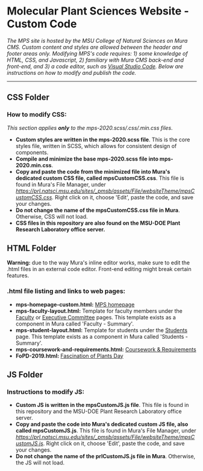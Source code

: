 # Molecular Plant Sciences Website - Custom Code
*The MPS site is hosted by the MSU College of Natural Sciences on Mura CMS. Custom content and styles are allowed between the header and footer areas only. Modifying MPS's code requires: 1) some knowledge of HTML, CSS, and Javascript, 2) familiary with Mura CMS back-end and front-end, and 3) a code editor, such as <a href="https://code.visualstudio.com/"> Visual Studio Code</a>. Below are instructions on how to modify and publish the code.*
<hr>

## CSS Folder
### How to modify CSS:
*This section applies **only** to the mps-2020.scss/.css/.min.css files*.
* **Custom styles are written in the mps-2020.scss file**. This is the core styles file, written in SCSS, which allows for consistent design of components. 
* **Compile and minimize the base mps-2020.scss file into mps-2020.min.css**.
* **Copy and paste the code from the minimized file into Mura's dedicated custom CSS file, called  mpsCustomCSS.css**. This file is found in Mura's File Manager, under *https://prl.natsci.msu.edu/sites/_pmsb/assets/File/websiteTheme/mpsCustomCSS.css*. Right click on it, choose 'Edit', paste the code, and save your changes.
* **Do not change the name of the mpsCustomCSS.css file in Mura**. Otherwise, CSS will not load.
* **CSS files in this repository are also found on the MSU-DOE Plant Research Laboratory office server.** 

## HTML Folder
**Warning:** due to the way Mura's inline editor works, make sure to edit the .html files in an external code editor. Front-end editing might break certain features.
### .html file listing and links to web pages:
* **mps-homepage-custom.html:** <a href="https://mps.natsci.msu.edu/">MPS homepage</a>
* **mps-faculty-layout.html:** Template for faculty members under the <a href="https://mps.natsci.msu.edu/research-people/faculty/">Faculty</a> or  <a href="https://mps.natsci.msu.edu/research-people/executive-committee/">Executive Committee</a> pages. This template exists as a component in Mura called 'Faculty - Summary'.
* **mps-student-layout.html:** Template for students under the <a href="https://mps.natsci.msu.edu/research-people/students/">Students</a> page. This template exists as a component in Mura called 'Students - Summary'.
* **mps-coursework-and-requirements.html:** <a href="https://mps.natsci.msu.edu/current-students/coursework-requirements/"> Coursework & Requirements</a>
* **FoPD-2019.html:** <a href="https://mps.natsci.msu.edu/fopd/"> Fascination of Plants Day</a>

## JS Folder 
### Instructions to modify JS:
* **Custom JS is written in the mpsCustomJS.js file**. This file is found in this repository and the MSU-DOE Plant Research Laboratory office server.
* **Copy and paste the code into Mura's dedicated custom JS file, also called mpsCustomJS.js**. This file is found in Mura's File Manager, under *https://prl.natsci.msu.edu/sites/_pmsb/assets/File/websiteTheme/mpsCustomJS.js*. Right click on it, choose 'Edit', paste the code, and save your changes.
* **Do not change the name of the prlCustomJS.js file in Mura**. Otherwise, the JS will not load.
